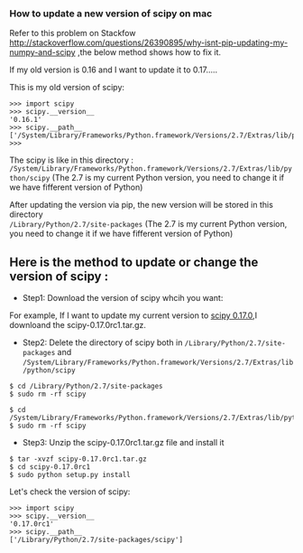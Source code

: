### How to update a new version of scipy on mac 

Refer to this problem on Stackfow http://stackoverflow.com/questions/26390895/why-isnt-pip-updating-my-numpy-and-scipy ,the below method shows how to fix it.

If my old version is 0.16 and I want to update it to 0.17.....

This is my old version of scipy:
```
>>> import scipy
>>> scipy.__version__
'0.16.1'
>>> scipy.__path__
['/System/Library/Frameworks/Python.framework/Versions/2.7/Extras/lib/python/scipy']
>>> 

```

The scipy is like in this directory :
 `/System/Library/Frameworks/Python.framework/Versions/2.7/Extras/lib/python/scipy`
(The 2.7 is my current Python version, you need to change it if we have fifferent version of Python)


After updating the version via pip, the new version will be stored in this directory  
`/Library/Python/2.7/site-packages`
(The 2.7 is my current Python version, you need to change it if we have fifferent version of Python)



## Here is the method to update or change the version of scipy :

- Step1: Download the version of scipy whcih you want:

For example, If I want to update my current version to [scipy 0.17.0](https://github.com/scipy/scipy/releases?after=v0.17.0rc2),I 
downloand the scipy-0.17.0rc1.tar.gz. 


- Step2: Delete the directory of scipy both in `/Library/Python/2.7/site-packages` and  `/System/Library/Frameworks/Python.framework/Versions/2.7/Extras/lib/python/scipy`

```
$ cd /Library/Python/2.7/site-packages
$ sudo rm -rf scipy

$ cd /System/Library/Frameworks/Python.framework/Versions/2.7/Extras/lib/python/
$ sudo rm -rf scipy
```
- Step3: Unzip the scipy-0.17.0rc1.tar.gz file and install it
```
$ tar -xvzf scipy-0.17.0rc1.tar.gz
$ cd scipy-0.17.0rc1
$ sudo python setup.py install
```

Let's check the version of scipy:

```
>>> import scipy
>>> scipy.__version__
'0.17.0rc1'
>>> scipy.__path__
['/Library/Python/2.7/site-packages/scipy']

```








